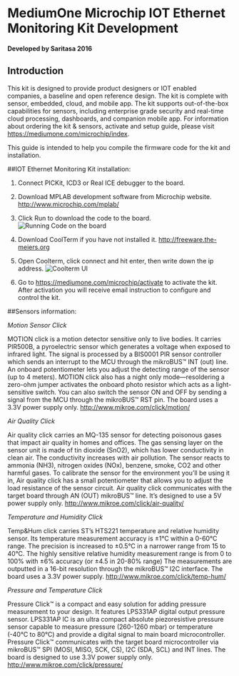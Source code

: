 # MediumOne Microchip IOT Ethernet Monitoring Kit Development
####                        Developed by Saritasa 2016

## Introduction
This kit is designed to provide product designers or IOT enabled companies, a baseline and open reference design. The kit is complete with sensor, embedded, cloud, and mobile app. The kit supports out-of-the-box capabilities for sensors, including enterprise grade security and real-time cloud processing, dashboards, and companion mobile app. For information about ordering the kit & sensors, activate and setup guide, please visit https://mediumone.com/microchip/index.

This guide is intended to help you compile the firmware code for the kit and installation.

##IOT Ethernet Monitoring Kit installation:

1. Connect PICKit, ICD3 or Real ICE debugger to the board.
2. Download MPLAB development software from Microchip website.
  http://www.microchip.com/mplab/
3. Click Run to download the code to the board.
  ![Running Code on the board](https://raw.githubusercontent.com/maxsaritasa/m1docs/master/images/Mplab_run.jpg)
4. Download CoolTerm if you have not installed it.
  http://freeware.the-meiers.org
5. Open Coolterm, click connect and hit enter, then write down the ip address.
![Coolterm UI](https://raw.githubusercontent.com/maxsaritasa/m1docs/master/images/cooltermm1.jpg)

6. Go to https://mediumone.com/microchip/activate to activate the kit. After activation you will receive email instruction to configure and control the kit.

##Sensors information:

  *Motion Sensor Click*

MOTION click is a motion detector sensitive only to live bodies. It carries PIR500B, a pyroelectric sensor which generates a voltage when exposed to infrared light. The signal is processed by a BIS0001 PIR sensor controller which sends an interrupt to the MCU through the mikroBUS™ INT (out) line. An onboard potentiometer lets you adjust the detecting range of the sensor (up to 4 meters). MOTION click also has a night only mode—resoldering a zero-ohm jumper activates the onboard photo resistor which acts as a light-sensitive switch. You can also switch the sensor ON and OFF by sending a signal from the MCU through the mikroBUS™ RST pin. The board uses a 3.3V power supply only.
http://www.mikroe.com/click/motion/

  *Air Quality Click*

Air quality click carries an MQ-135 sensor for detecting poisonous gases that impact air quality in homes and offices. The gas sensing layer on the sensor unit is made of tin dioxide (SnO2), which has lower conductivity in clean air. The conductivity increases with air pollution. The sensor reacts to ammonia (NH3), nitrogen oxides (NOx), benzene, smoke, CO2 and other harmful gases. To calibrate the sensor for the environment you’ll be using it in, Air quality click has a small potentiometer that allows you to adjust the load resistance of the sensor circuit. Air quality click communicates with the target board through AN (OUT) mikroBUS™ line. It’s designed to use a 5V power supply only.
http://www.mikroe.com/click/air-quality/

  *Temperature and Humidity Click*

Temp&Hum click carries ST’s HTS221 temperature and relative humidity sensor. Its temperature measurement accuracy is ±1°C within a 0-60°C range. The precision is increased to ±0.5°C in a narrower range from 15 to 40°C. The highly sensitive relative humidity measurement range is from 0 to 100% with ±6% accuracy (or ±4.5 in 20-80% range) The measurements are outputted in a 16-bit resolution through the mikroBUS™ I2C interface. The board uses a 3.3V power supply.
http://www.mikroe.com/click/temp-hum/

  *Pressure and Temperature Click*

Pressure Click™ is a compact and easy solution for adding pressure measurement to your design. It features LPS331AP digital output pressure sensor. LPS331AP IC is an ultra compact absolute piezoresistive pressure sensor capable to measure pressure (260-1260 mbar) or temperature (-40°C to 80°C) and provide a digital signal to main board microcontroller. Pressure Click™ communicates with the target board microcontroller via mikroBUS™ SPI (MOSI, MISO, SCK, CS), I2C (SDA, SCL) and INT lines. The board is designed to use 3.3V power supply only.
http://www.mikroe.com/click/pressure/
